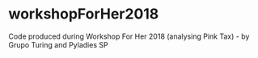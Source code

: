 # workshopForHer2018
Code produced during Workshop For Her 2018 (analysing Pink Tax) - by Grupo Turing and Pyladies SP
